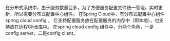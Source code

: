 在分布式系统中，由于服务数量巨多，为了方便服务配置文件统一管理，实时更新，所以需要分布式配置中心组件。
在Spring Cloud中，有分布式配置中心组件spring cloud config ，
它支持配置服务放在配置服务的内存中（即本地），也支持放在远程Git仓库中。
在spring cloud config 组件中，分两个角色，一是config server，二是config client。
